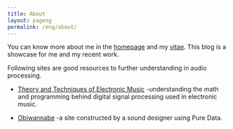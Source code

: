 ```yaml
---
title: About
layout: pageng
permalink: /eng/about/
---
```


You can know more about me in the [homepage](http://liangchen1ce.github.io) and my [vitae](/eng/vitae). This blog is a showcase for me and my recent work.

Following sites are good resources to further understanding in audio processing.

- [Theory and Techniques of Electronic Music](http://msp.ucsd.edu/techniques/latest/book-html/node4.html) -understanding the math and programming behind digital signal processing used in electronic music.

- [Obiwannabe](http://obiwannabe.co.uk/) -a site constructed by a sound designer using Pure Data.